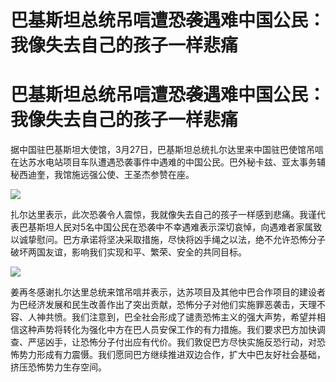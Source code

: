 # 巴基斯坦总统吊唁遭恐袭遇难中国公民：我像失去自己的孩子一样悲痛

# 巴基斯坦总统吊唁遭恐袭遇难中国公民：我像失去自己的孩子一样悲痛

据中国驻巴基斯坦大使馆，3月27日，巴基斯坦总统扎尔达里来中国驻巴使馆吊唁在达苏水电站项目车队遭遇恐袭事件中遇难的中国公民。巴外秘卡兹、亚太事务辅秘西迪奎，我馆施远强公使、王圣杰参赞在座。

![](https://inews.gtimg.com/om_bt/OTqLaxprh7VHJHvtUQ0lvqvrOCS3d8WfzF44zVS4wPAg8AA/1000)

扎尔达里表示，此次恐袭令人震惊，我就像失去自己的孩子一样感到悲痛。我谨代表巴基斯坦人民对5名中国公民在恐袭中不幸遇难表示深切哀悼，向遇难者家属致以诚挚慰问。巴方承诺将坚决采取措施，尽快将凶手绳之以法，绝不允许恐怖分子破坏两国友谊，影响我们实现和平、繁荣、安全的共同目标。

![](https://inews.gtimg.com/om_bt/Onie43OTg2W9Sksw6TE98VI93uLTilglH7CD9dOH55ZWMAA/1000)

姜再冬感谢扎尔达里总统来馆吊唁并表示，达苏项目及其他中巴合作项目的建设者为巴经济发展和民生改善作出了突出贡献，恐怖分子对他们实施罪恶袭击，天理不容、人神共愤。我们注意到，巴全社会形成了谴责恐怖主义的强大声势，希望并相信这种声势将转化为强化中方在巴人员安保工作的有力措施。我们要求巴方加快调查、严惩凶手，让恐怖分子付出应有代价。我们敦促巴方尽快实施反恐行动，对恐怖势力形成有力震慑。我们愿同巴方继续推进双边合作，扩大中巴友好社会基础，挤压恐怖势力生存空间。

